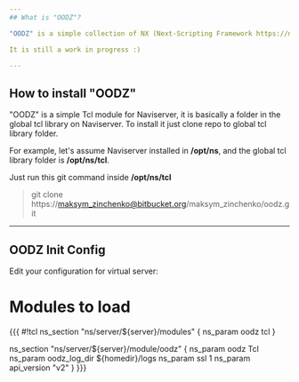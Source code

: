 ```yaml
---
## What is "OODZ"?

"OODZ" is a simple collection of NX (Next-Scripting Framework https://next-scripting.org/xowiki/) object oriented classes for developing the RestFull APIs and Web Applications using Tcl and Naviserver.

It is still a work in progress :)

---
```

## How to install "OODZ"

"OODZ" is a simple Tcl module for Naviserver, it is basically a folder in the global tcl library on Naviserver.
To install it just clone repo to global tcl library folder.

For example, let's assume Naviserver installed in **/opt/ns**, and the global tcl library folder is **/opt/ns/tcl**. 

Just run this git command inside **/opt/ns/tcl**

> git clone https://maksym_zinchenko@bitbucket.org/maksym_zinchenko/oodz.git

---
## OODZ Init Config

Edit your configuration for virtual server:

# Modules to load
{{{
#!tcl
ns_section			"ns/server/${server}/modules" {
	ns_param		oodz				tcl
}

ns_section			"ns/server/${server}/module/oodz" {
	ns_param		oodz					Tcl
	ns_param		oodz_log_dir			${homedir}/logs
	ns_param		ssl						1
	ns_param		api_version				"v2"
}
}}}